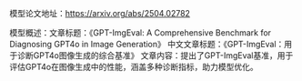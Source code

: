 模型论文地址：https://arxiv.org/abs/2504.02782

模型概述：文章标题：《GPT-ImgEval: A Comprehensive Benchmark for Diagnosing GPT4o in Image Generation》
中文文章标题：《GPT-ImgEval：用于诊断GPT4o图像生成的综合基准》
文章内容：提出了GPT-ImgEval基准，用于评估GPT4o在图像生成中的性能，涵盖多种诊断指标，助力模型优化。
